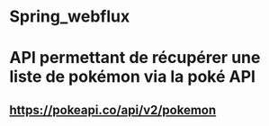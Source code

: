 # Spring_webflux

# API permettant de récupérer une liste de pokémon via la poké API #
## https://pokeapi.co/api/v2/pokemon ##
